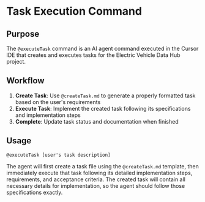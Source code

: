 # Task Execution Command

## Purpose
The `@executeTask` command is an AI agent command executed in the Cursor IDE that creates and executes tasks for the Electric Vehicle Data Hub project.

## Workflow
1. **Create Task**: Use `@createTask.md` to generate a properly formatted task based on the user's requirements
2. **Execute Task**: Implement the created task following its specifications and implementation steps
3. **Complete**: Update task status and documentation when finished

## Usage
```
@executeTask [user's task description]
```

The agent will first create a task file using the `@createTask.md` template, then immediately execute that task following its detailed implementation steps, requirements, and acceptance criteria. The created task will contain all necessary details for implementation, so the agent should follow those specifications exactly.
